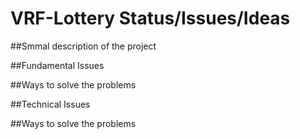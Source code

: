 # VRF-Lottery Status/Issues/Ideas

##Smmal description of the project

##Fundamental Issues

##Ways to solve the problems


##Technical Issues

##Ways to solve the problems

